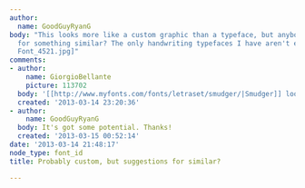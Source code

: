 ```yaml
---
author:
  name: GoodGuyRyanG
body: "This looks more like a custom graphic than a typeface, but anybody have suggestions
  for something similar? The only handwriting typefaces I have aren't even close.\r\n\r\nThanks!\r\n-GGRG[img:sites/default/files/old-images/GWG
  Font_4521.jpg]"
comments:
- author:
    name: GiorgioBellante
    picture: 113702
  body: '[[http://www.myfonts.com/fonts/letraset/smudger/|Smudger]] looks similar.'
  created: '2013-03-14 23:20:36'
- author:
    name: GoodGuyRyanG
  body: It's got some potential. Thanks!
  created: '2013-03-15 00:52:14'
date: '2013-03-14 21:48:17'
node_type: font_id
title: Probably custom, but suggestions for similar?

---
```

